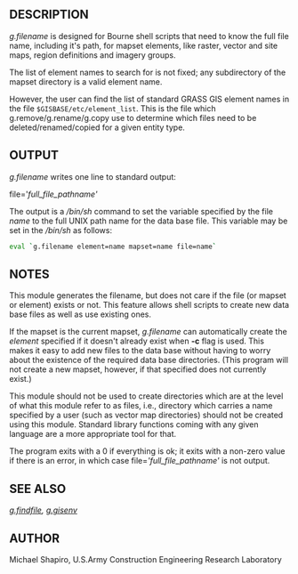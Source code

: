 ## DESCRIPTION

*g.filename* is designed for Bourne shell scripts that need to know the
full file name, including it's path, for mapset elements, like raster,
vector and site maps, region definitions and imagery groups.

The list of element names to search for is not fixed; any subdirectory
of the mapset directory is a valid element name.

However, the user can find the list of standard GRASS GIS element names
in the file `$GISBASE/etc/element_list`. This is the file which
g.remove/g.rename/g.copy use to determine which files need to be
deleted/renamed/copied for a given entity type.

## OUTPUT

*g.filename* writes one line to standard output:

file='*full_file_pathname'*

The output is a */bin/sh* command to set the variable specified by the
file *name* to the full UNIX path name for the data base file. This
variable may be set in the */bin/sh* as follows:

```bash
eval `g.filename element=name mapset=name file=name`
```

## NOTES

This module generates the filename, but does not care if the file (or
mapset or element) exists or not. This feature allows shell scripts to
create new data base files as well as use existing ones.

If the mapset is the current mapset, *g.filename* can automatically
create the *element* specified if it doesn't already exist when **-c**
flag is used. This makes it easy to add new files to the data base
without having to worry about the existence of the required data base
directories. (This program will not create a new mapset, however, if
that specified does not currently exist.)

This module should not be used to create directories which are at the
level of what this module refer to as files, i.e., directory which
carries a name specified by a user (such as vector map directories)
should not be created using this module. Standard library functions
coming with any given language are a more appropriate tool for that.

The program exits with a 0 if everything is ok; it exits with a non-zero
value if there is an error, in which case file=*'full_file_pathname'* is
not output.

## SEE ALSO

*[g.findfile](g.findfile.md), [g.gisenv](g.gisenv.md)*

## AUTHOR

Michael Shapiro, U.S.Army Construction Engineering Research Laboratory
